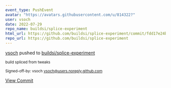 ```yaml
---
event_type: PushEvent
avatar: "https://avatars.githubusercontent.com/u/814322?"
user: vsoch
date: 2022-07-29
repo_name: buildsi/splice-experiment
html_url: https://github.com/buildsi/splice-experiment/commit/fdd17e24b59cd17869c4f9389ab4c2010ffd450b
repo_url: https://github.com/buildsi/splice-experiment
---
```


<a href='https://github.com/vsoch' target='_blank'>vsoch</a> pushed to <a href='https://github.com/buildsi/splice-experiment' target='_blank'>buildsi/splice-experiment</a>

<small>build spliced from tweaks

Signed-off-by: vsoch <vsoch@users.noreply.github.com></small>

<a href='https://github.com/buildsi/splice-experiment/commit/fdd17e24b59cd17869c4f9389ab4c2010ffd450b' target='_blank'>View Commit</a>